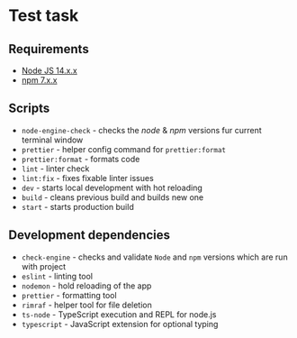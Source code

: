 # Test task

## Requirements

- [Node JS 14.x.x](https://nodejs.org/en/)
- [npm 7.x.x](https://www.npmjs.com/)

## Scripts

- `node-engine-check` - checks the *node* & *npm* versions fur current terminal window 
- `prettier` - helper config command for `prettier:format`
- `prettier:format` - formats code
- `lint` - linter check
- `lint:fix` - fixes fixable linter issues
- `dev` - starts local development with hot reloading
- `build` - cleans previous build and builds new one
- `start` - starts production build

## Development dependencies
- `check-engine` - checks and validate `Node` and `npm` versions which are run with project
- `eslint` - linting tool
- `nodemon` - hold reloading of the app
- `prettier` - formatting tool
- `rimraf` - helper tool for file deletion
- `ts-node` - TypeScript execution and REPL for node.js
- `typescript` - JavaScript extension for optional typing
